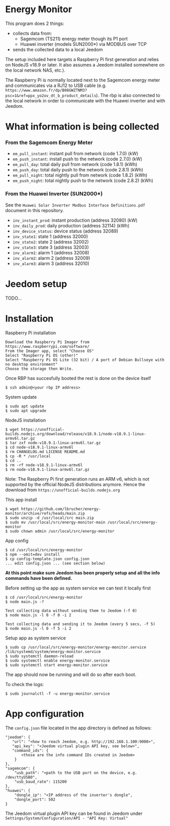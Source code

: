 # Energy Monitor

This program does 2 things:

* collects data from:
    * Sagemcom (TS211) energy meter though its P1 port
    * Huawei inverter (models SUN2000*) via MODBUS over TCP
* sends the collected data to a local Jeedom

The setup included here targets a Raspberry Pi first generation and relies on NodeJS v18.9 or later.
It also assumes a Jeedom installed somewhere on the local network NAS, etc.).

The Raspberry Pi is normally located next to the Sagemcom energy meter and communicates via a RJ12 to USB cable (e.g. `https://www.amazon.fr/dp/B08GWZTNM3?psc=1&ref=ppx_yo2ov_dt_b_product_details`). The rbp is also connected to the local network in order to communicate with the Huawei inverter and with Jeedom.


# What information is being collected


### From the Sagemcom Energy Meter

* `em_pull_instant`: instant pull from network (code 1.7.0) (kW)
* `em_push_instant`: install push to the network (code 2.7.0) (kW)
* `em_pull_day`: total daily pull from network (code 1.8.1) (kWh)
* `em_push_day`: total daily push to the network (code 2.8.1) (kWh)
* `em_pull_night`: total nightly pull from network (code 1.8.2) (kWh)
* `em_push_night`: total nightly push to the network (code 2.8.2) (kWh)


### From the Huawei Inverter (SUN2000*)

See the `Huawei Solar Inverter Modbus Interface Definitions.pdf` document in this repository.

* `inv_instant_prod`: instant production (address 32080) (kW)
* `inv_daily_prod`: daily production (address 32114) (kWh)
* `inv_device_status`: device status (address 32089)
* `inv_state1`: state 1 (address 32000)
* `inv_state2`: state 2 (address 32002)
* `inv_state3`: state 3 (address 32003)
* `inv_alarm1`: alarm 1 (address 32008)
* `inv_alarm2`: alarm 2 (address 32009)
* `inv_alarm3`: alarm 3 (address 32010)


# Jeedom setup

TODO...


# Installation

Raspberry Pi installation

	Download the Raspberry Pi Imager from https://www.raspberrypi.com/software/
	From the Imager app, select "Choose OS"
	Select "Raspberry Pi OS (other)"
	Select "Raspberry Pi OS Lite (32 bit) / A port of Debian Bullseye with no desktop environment"
	Choose the storage then Write.
	

Once RBP has succesfully booted the rest is done on the device itself

	$ ssh admin@<your rbp IP address>


System update

	$ sudo apt update
	$ sudo apt upgrade

NodeJS installation

	$ wget https://unofficial-builds.nodejs.org/download/release/v18.9.1/node-v18.9.1-linux-armv6l.tar.gz
	$ tar zxf node-v18.9.1-linux-armv6l.tar.gz
	$ cd node-v18.9.1-linux-armv6l
	$ rm CHANGELOG.md LICENSE README.md
	$ cp -R * /usr/local
	$ cd ..
	$ rm -rf node-v18.9.1-linux-armv6l
	$ rm node-v18.9.1-linux-armv6l.tar.gz

Note: The Raspberry Pi first generation runs an ARM v6, which is not supported by the official NodeJS distributions anymore. Hence the download from `https://unofficial-builds.nodejs.org`


This app install

	$ wget https://github.com/lbrucher/energy-monitor/archive/refs/heads/main.zip
	$ sudo unzip -d /usr/local/src main.zip
	$ sudo mv /usr/local/src/energy-monitor-main /usr/local/src/energy-monitor
	$ sudo chown admin /usr/local/src/energy-monitor

App config

	$ cd /usr/local/src/energy-monitor
	$ npm --omit=dev install
	$ cp config-template.json config.json
	... edit config.json ... (see section below)

**At this point make sure Jeedom has been properly setup and all the info commands have been defined.**

Before setting up the app as system service we can test it locally first

	$ cd /usr/local/src/energy-monitor
	$ node main.js -?

	Test collecting data without sending them to Jeedom (-f 0)
	$ node main.js -l 0 -f 0 -i 2
	
	Test collecting data and sending it to Jeedom (every 5 secs, -f 5)
	$ node main.js -l 0 -f 5 -i 2
	

Setup app as system service

	$ sudo cp /usr/local/src/energy-monitor/energy-monitor.service /lib/systemd/system/energy-monitor.service
	$ sudo systemctl daemon-reload
	$ sudo systemctl enable energy-monitor.service
	$ sudo systemctl start energy-monitor.service


The app should now be running and will do so after each boot.

To check the logs:

	$ sudo journalctl -f -u energy-monitor.service




# App configuration

The `config.json` file located in the app directory is defined as follows:

```
"jeedom": {
   "url": "<how to reach Jeedom, e.g. http://192.168.1.100:9000>",
   "api_key": "<Jeedom virtual plugin API key, see below>",
   "command_ids": {
       <those are the info command IDs created in Jeedom>
	}
},
"sagemcom": {
    "usb_path": "<path to the USB port on the device, e.g. /dev/ttyUSB0",
    "usb_baud_rate": 115200
},
"huawei": {
    "dongle_ip": "<IP address of the inverter's dongle",
    "dongle_port": 502
}
```

The Jeedom virtual plugin API key can be found in Jeedom under `Settings/System/Configuration/API - "API Key: Virtual"`

